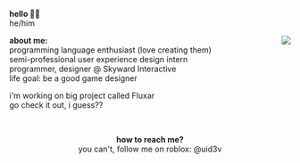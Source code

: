 
<b>hello 👋🏻</b><br/>
he/him

<img align="right" src="https://cdn.discordapp.com/attachments/1017002131091365901/1213164736875597955/petpet.gif?ex=65f47ab4&is=65e205b4&hm=2c4475b1f380f1d51f2da3936196f7d7ac111d637f0b918cf4f4acbfb1f0bb57&">

<p align="left">
  <b>about me:</b><br/>
  programming language enthusiast (love creating them)</br>
  semi-professional user experience design intern</br>
  programmer, designer @ Skyward Interactive</br>
  life goal: be a good game designer</br>

  i'm working on big project called Fluxar</br>
  go check it out, i guess??</br>
</p>

<br/>
<p align="center">
  <b>how to reach me?</b><br/>
  you can't, follow me on roblox: @uid3v
</p>
